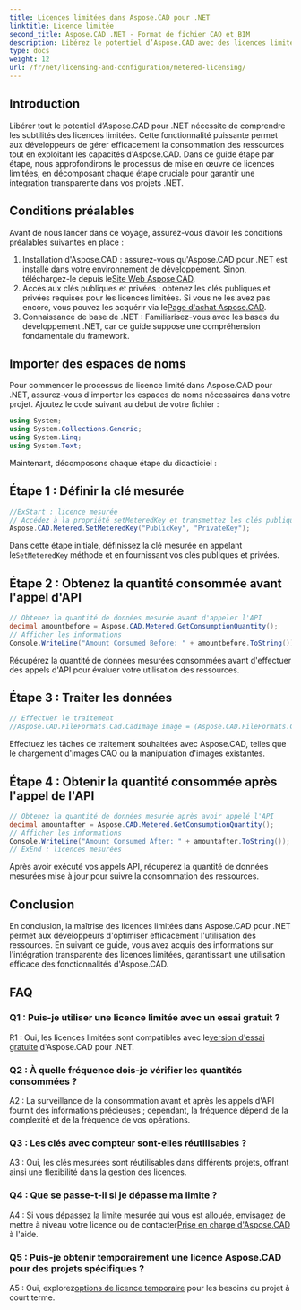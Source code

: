 ```yaml
---
title: Licences limitées dans Aspose.CAD pour .NET
linktitle: Licence limitée
second_title: Aspose.CAD .NET - Format de fichier CAO et BIM
description: Libérez le potentiel d’Aspose.CAD avec des licences limitées dans .NET. Optimisez l’utilisation des ressources en toute transparence. Découvrez notre guide étape par étape.
type: docs
weight: 12
url: /fr/net/licensing-and-configuration/metered-licensing/
---
```

## Introduction

Libérer tout le potentiel d’Aspose.CAD pour .NET nécessite de comprendre les subtilités des licences limitées. Cette fonctionnalité puissante permet aux développeurs de gérer efficacement la consommation des ressources tout en exploitant les capacités d'Aspose.CAD. Dans ce guide étape par étape, nous approfondirons le processus de mise en œuvre de licences limitées, en décomposant chaque étape cruciale pour garantir une intégration transparente dans vos projets .NET.

## Conditions préalables

Avant de nous lancer dans ce voyage, assurez-vous d’avoir les conditions préalables suivantes en place :
1.  Installation d'Aspose.CAD : assurez-vous qu'Aspose.CAD pour .NET est installé dans votre environnement de développement. Sinon, téléchargez-le depuis le[Site Web Aspose.CAD](https://releases.aspose.com/cad/net/).
2.  Accès aux clés publiques et privées : obtenez les clés publiques et privées requises pour les licences limitées. Si vous ne les avez pas encore, vous pouvez les acquérir via le[Page d'achat Aspose.CAD](https://purchase.aspose.com/buy).
3. Connaissance de base de .NET : Familiarisez-vous avec les bases du développement .NET, car ce guide suppose une compréhension fondamentale du framework.

## Importer des espaces de noms

Pour commencer le processus de licence limité dans Aspose.CAD pour .NET, assurez-vous d'importer les espaces de noms nécessaires dans votre projet. Ajoutez le code suivant au début de votre fichier :
```csharp
using System;
using System.Collections.Generic;
using System.Linq;
using System.Text;
```

Maintenant, décomposons chaque étape du didacticiel :

## Étape 1 : Définir la clé mesurée

```csharp
//ExStart : licence mesurée
// Accédez à la propriété setMeteredKey et transmettez les clés publiques et privées comme paramètres
Aspose.CAD.Metered.SetMeteredKey("PublicKey", "PrivateKey");
```

 Dans cette étape initiale, définissez la clé mesurée en appelant le`SetMeteredKey` méthode et en fournissant vos clés publiques et privées.

## Étape 2 : Obtenez la quantité consommée avant l'appel d'API

```csharp
// Obtenez la quantité de données mesurée avant d'appeler l'API
decimal amountbefore = Aspose.CAD.Metered.GetConsumptionQuantity();
// Afficher les informations
Console.WriteLine("Amount Consumed Before: " + amountbefore.ToString());
```

Récupérez la quantité de données mesurées consommées avant d'effectuer des appels d'API pour évaluer votre utilisation des ressources.

## Étape 3 : Traiter les données

```csharp
// Effectuer le traitement
//Aspose.CAD.FileFormats.Cad.CadImage image = (Aspose.CAD.FileFormats.Cad.CadImage)Aspose.CAD.Image.load("BlockRefDgn.dwg");
```

Effectuez les tâches de traitement souhaitées avec Aspose.CAD, telles que le chargement d'images CAO ou la manipulation d'images existantes.

## Étape 4 : Obtenir la quantité consommée après l'appel de l'API

```csharp
// Obtenez la quantité de données mesurée après avoir appelé l'API
decimal amountafter = Aspose.CAD.Metered.GetConsumptionQuantity();
// Afficher les informations
Console.WriteLine("Amount Consumed After: " + amountafter.ToString());
// ExEnd : licences mesurées
```

Après avoir exécuté vos appels API, récupérez la quantité de données mesurées mise à jour pour suivre la consommation des ressources.

## Conclusion

En conclusion, la maîtrise des licences limitées dans Aspose.CAD pour .NET permet aux développeurs d'optimiser efficacement l'utilisation des ressources. En suivant ce guide, vous avez acquis des informations sur l'intégration transparente des licences limitées, garantissant une utilisation efficace des fonctionnalités d'Aspose.CAD.

## FAQ

### Q1 : Puis-je utiliser une licence limitée avec un essai gratuit ?

 R1 : Oui, les licences limitées sont compatibles avec le[version d'essai gratuite](https://releases.aspose.com/) d'Aspose.CAD pour .NET.

### Q2 : À quelle fréquence dois-je vérifier les quantités consommées ?

A2 : La surveillance de la consommation avant et après les appels d'API fournit des informations précieuses ; cependant, la fréquence dépend de la complexité et de la fréquence de vos opérations.

### Q3 : Les clés avec compteur sont-elles réutilisables ?

A3 : Oui, les clés mesurées sont réutilisables dans différents projets, offrant ainsi une flexibilité dans la gestion des licences.

### Q4 : Que se passe-t-il si je dépasse ma limite ?

 A4 : Si vous dépassez la limite mesurée qui vous est allouée, envisagez de mettre à niveau votre licence ou de contacter[Prise en charge d'Aspose.CAD](https://forum.aspose.com/c/cad/19) à l'aide.

### Q5 : Puis-je obtenir temporairement une licence Aspose.CAD pour des projets spécifiques ?

 A5 : Oui, explorez[options de licence temporaire](https://purchase.aspose.com/temporary-license/) pour les besoins du projet à court terme.